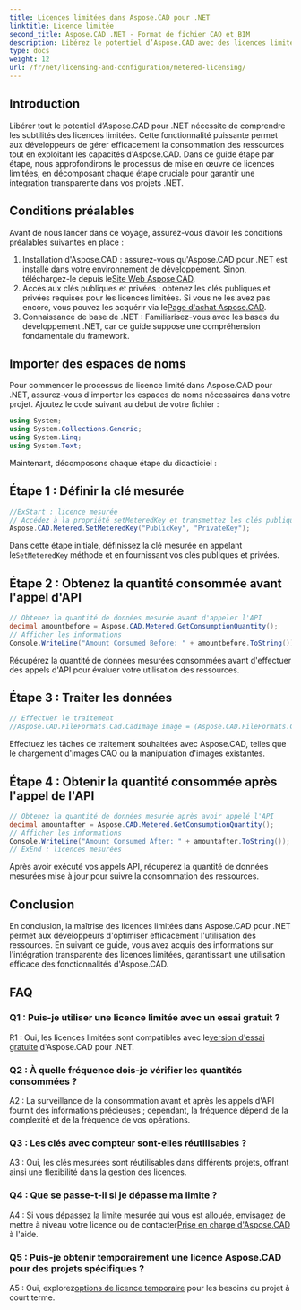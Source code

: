 ```yaml
---
title: Licences limitées dans Aspose.CAD pour .NET
linktitle: Licence limitée
second_title: Aspose.CAD .NET - Format de fichier CAO et BIM
description: Libérez le potentiel d’Aspose.CAD avec des licences limitées dans .NET. Optimisez l’utilisation des ressources en toute transparence. Découvrez notre guide étape par étape.
type: docs
weight: 12
url: /fr/net/licensing-and-configuration/metered-licensing/
---
```

## Introduction

Libérer tout le potentiel d’Aspose.CAD pour .NET nécessite de comprendre les subtilités des licences limitées. Cette fonctionnalité puissante permet aux développeurs de gérer efficacement la consommation des ressources tout en exploitant les capacités d'Aspose.CAD. Dans ce guide étape par étape, nous approfondirons le processus de mise en œuvre de licences limitées, en décomposant chaque étape cruciale pour garantir une intégration transparente dans vos projets .NET.

## Conditions préalables

Avant de nous lancer dans ce voyage, assurez-vous d’avoir les conditions préalables suivantes en place :
1.  Installation d'Aspose.CAD : assurez-vous qu'Aspose.CAD pour .NET est installé dans votre environnement de développement. Sinon, téléchargez-le depuis le[Site Web Aspose.CAD](https://releases.aspose.com/cad/net/).
2.  Accès aux clés publiques et privées : obtenez les clés publiques et privées requises pour les licences limitées. Si vous ne les avez pas encore, vous pouvez les acquérir via le[Page d'achat Aspose.CAD](https://purchase.aspose.com/buy).
3. Connaissance de base de .NET : Familiarisez-vous avec les bases du développement .NET, car ce guide suppose une compréhension fondamentale du framework.

## Importer des espaces de noms

Pour commencer le processus de licence limité dans Aspose.CAD pour .NET, assurez-vous d'importer les espaces de noms nécessaires dans votre projet. Ajoutez le code suivant au début de votre fichier :
```csharp
using System;
using System.Collections.Generic;
using System.Linq;
using System.Text;
```

Maintenant, décomposons chaque étape du didacticiel :

## Étape 1 : Définir la clé mesurée

```csharp
//ExStart : licence mesurée
// Accédez à la propriété setMeteredKey et transmettez les clés publiques et privées comme paramètres
Aspose.CAD.Metered.SetMeteredKey("PublicKey", "PrivateKey");
```

 Dans cette étape initiale, définissez la clé mesurée en appelant le`SetMeteredKey` méthode et en fournissant vos clés publiques et privées.

## Étape 2 : Obtenez la quantité consommée avant l'appel d'API

```csharp
// Obtenez la quantité de données mesurée avant d'appeler l'API
decimal amountbefore = Aspose.CAD.Metered.GetConsumptionQuantity();
// Afficher les informations
Console.WriteLine("Amount Consumed Before: " + amountbefore.ToString());
```

Récupérez la quantité de données mesurées consommées avant d'effectuer des appels d'API pour évaluer votre utilisation des ressources.

## Étape 3 : Traiter les données

```csharp
// Effectuer le traitement
//Aspose.CAD.FileFormats.Cad.CadImage image = (Aspose.CAD.FileFormats.Cad.CadImage)Aspose.CAD.Image.load("BlockRefDgn.dwg");
```

Effectuez les tâches de traitement souhaitées avec Aspose.CAD, telles que le chargement d'images CAO ou la manipulation d'images existantes.

## Étape 4 : Obtenir la quantité consommée après l'appel de l'API

```csharp
// Obtenez la quantité de données mesurée après avoir appelé l'API
decimal amountafter = Aspose.CAD.Metered.GetConsumptionQuantity();
// Afficher les informations
Console.WriteLine("Amount Consumed After: " + amountafter.ToString());
// ExEnd : licences mesurées
```

Après avoir exécuté vos appels API, récupérez la quantité de données mesurées mise à jour pour suivre la consommation des ressources.

## Conclusion

En conclusion, la maîtrise des licences limitées dans Aspose.CAD pour .NET permet aux développeurs d'optimiser efficacement l'utilisation des ressources. En suivant ce guide, vous avez acquis des informations sur l'intégration transparente des licences limitées, garantissant une utilisation efficace des fonctionnalités d'Aspose.CAD.

## FAQ

### Q1 : Puis-je utiliser une licence limitée avec un essai gratuit ?

 R1 : Oui, les licences limitées sont compatibles avec le[version d'essai gratuite](https://releases.aspose.com/) d'Aspose.CAD pour .NET.

### Q2 : À quelle fréquence dois-je vérifier les quantités consommées ?

A2 : La surveillance de la consommation avant et après les appels d'API fournit des informations précieuses ; cependant, la fréquence dépend de la complexité et de la fréquence de vos opérations.

### Q3 : Les clés avec compteur sont-elles réutilisables ?

A3 : Oui, les clés mesurées sont réutilisables dans différents projets, offrant ainsi une flexibilité dans la gestion des licences.

### Q4 : Que se passe-t-il si je dépasse ma limite ?

 A4 : Si vous dépassez la limite mesurée qui vous est allouée, envisagez de mettre à niveau votre licence ou de contacter[Prise en charge d'Aspose.CAD](https://forum.aspose.com/c/cad/19) à l'aide.

### Q5 : Puis-je obtenir temporairement une licence Aspose.CAD pour des projets spécifiques ?

 A5 : Oui, explorez[options de licence temporaire](https://purchase.aspose.com/temporary-license/) pour les besoins du projet à court terme.